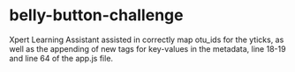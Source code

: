# belly-button-challenge
Xpert Learning Assistant assisted in correctly map otu_ids for the yticks, as well as the appending of new tags for key-values in the metadata, line 18-19 and line 64 of the app.js file.
